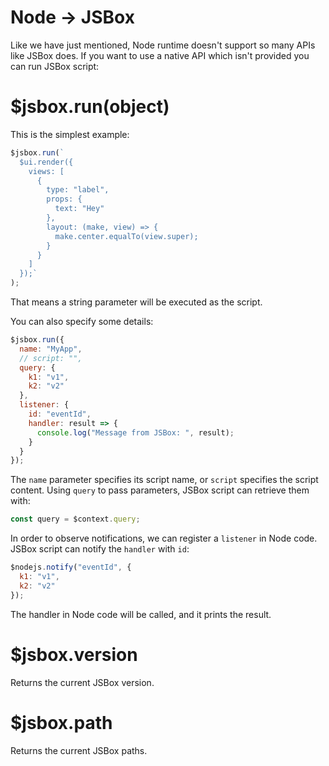 # Node -> JSBox

Like we have just mentioned, Node runtime doesn't support so many APIs like JSBox does. If you want to use a native API which isn't provided you can run JSBox script:

# $jsbox.run(object)

This is the simplest example:

```js
$jsbox.run(`
  $ui.render({
    views: [
      {
        type: "label",
        props: {
          text: "Hey"
        },
        layout: (make, view) => {
          make.center.equalTo(view.super);
        }
      }
    ]
  });`
);
```

That means a string parameter will be executed as the script.

You can also specify some details:

```js
$jsbox.run({
  name: "MyApp",
  // script: "",
  query: {
    k1: "v1",
    k2: "v2"
  },
  listener: {
    id: "eventId",
    handler: result => {
      console.log("Message from JSBox: ", result);
    }
  }
});
```

The `name` parameter specifies its script name, or `script` specifies the script content. Using `query` to pass parameters, JSBox script can retrieve them with:

```js
const query = $context.query;
```

In order to observe notifications, we can register a `listener` in Node code. JSBox script can notify the `handler` with `id`:

```js
$nodejs.notify("eventId", {
  k1: "v1",
  k2: "v2"
});
```

The handler in Node code will be called, and it prints the result.

# $jsbox.version

Returns the current JSBox version.

# $jsbox.path

Returns the current JSBox paths.
